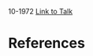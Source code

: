 

10-1972
[Link to Talk](https://www.churchofjesuschrist.org/study/general-conference/1972/10/saturday-afternoon-session?lang=eng)



# References
